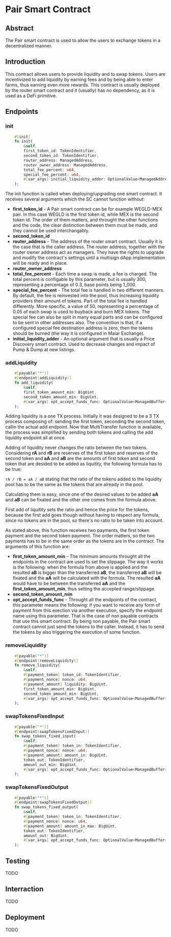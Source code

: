 # Pair Smart Contract

## Abstract

The Pair smart contract is used to allow the users to exchange tokens in a decentralized manner.

## Introduction

This contract allows users to provide liquidity and to swap tokens. Users are incentivized to add liquidity by earning fees and by being able to enter farms, thus earning even more rewards. This contract is usually deployed by the router smart contract and it (usually) has no dependency, as it is used as a DeFi primitive.

## Endpoints

### init

```rust
    #[init]
    fn init(
        &self,
        first_token_id: TokenIdentifier,
        second_token_id: TokenIdentifier,
        router_address: ManagedAddress,
        router_owner_address: ManagedAddress,
        total_fee_percent: u64,
        special_fee_percent: u64,
        #[var_args] initial_liquidity_adder: OptionalValue<ManagedAddress>,
    );
```

The init function is called when deploying/upgrading one smart contract. It receives several arguments which the SC cannot function without:

- __first_token_id__ - A Pair smart contract can be for example WEGLD-MEX pair. In this case WEGLD is the first token id, while MEX is the second token id. The order of them matters, and throught the other functions and the code, the clear distinction between them must be made, and they cannot be used interchangably.
- __second_token_id__
- __router_address__ - The address of the router smart contract. Usually it is the case that is the caller address. The router address, together with the router owner address act as managers. They have the rights to upgrade and modify the contract's settings until a multisign dApp implementation will be ready and in place.
- __router_owner_address__
- __total_fee_percent__ - Each time a swap is made, a fee is charged. The total percent is configable by this parameter, but is usually 300, representing a percentage of 0.3, base points being 1_000.
- __special_fee_percent__ - The total fee is handled in two different manners. By default, the fee is reinvested into the pool, thus increasing liquidity providers their amount of tokens. Part of the total fee is handled differently. More specific, a value of 50, representing a percentage of 0.05 of each swap is used to buyback and burn MEX tokens. The special fee can also be split in many equal parts and can be configured to be sent in other addresses also. The convention is that, if a configured special fee destination address is zero, then the tokens should be burned (the way it is configured in Maiar Exchange).
- __initial_liquidity_adder__ - An optional argument that is usually a Price Discovery smart contract. Used to decrease changes and impact of Pump & Dump at new listings.

### addLiquidity

```rust
    #[payable("*")]
    #[endpoint(addLiquidity)]
    fn add_liquidity(
        &self,
        first_token_amount_min: BigUint,
        second_token_amount_min: BigUint,
        #[var_args] opt_accept_funds_func: OptionalValue<ManagedBuffer>,
    );
```

Adding liquidity is a one TX process. Initially it was designed to be a 3 TX process composing of: sending the first token, seconding the second token, callin the actual add endpoint. Now that MultiTransfer function is available, the process was simplified by sending both tokens and calling the add liquidity endpoint all at once.

Adding of liquidity never changes the ratio between the two tokens. Considering __rA__ and __rB__ are reserves of the first token and reserves of the second token and __aA__ and __aB__ are the amounts of first token and second token that are desided to be added as liquitity, the following formula has to be true:

```rA / rB = aA / aB``` stating that the ratio of the tokens added to the liquidity pool has to be the same as the tokens that are already in the pool.

Calculating them is easy, since one of the desired values to be added __aA__ and __aB__ can be fixated and the other one comes from the formula above.

First add of liquitity sets the ratio and hence the price for the tokens, because the first add goes though without having to respect any formula, since no tokens are in the pool, so there's no ratio to be taken into account.

As stated above, this function receives two payments, the first token payment and the second token payment. The order matters, so the two payments has to be in the same order as the tokens are in the contract. The arguments of this function are:

- __first_token_amount_min__ - The minimum amounts throught all the endpoints in the contract are used to set the slippage. The way it works is the following: when the formula from above is applied and the resulted __aB__ is bigger than the transferred __aB__, the transferred __aB__ will be fixated and the __aA__ will be calculated with the formula. The resulted __aA__ would have to be between the transferred __aA__ and the __first_token_amount_min__, thus setting the accepted range/slippage.
- __second_token_amount_min__
- __opt_accept_funds_func__ - Throught all the endpoints of the contract, this parameter means the following: if you want to receive any form of payment from this exection via another execution, specify the endpoint name using this parameter. That is the case of non payable contracts that use this smart contract. By being non payable, the Pair smart contract cannot just send the tokens to the caller. Instead, it has to send the tokens by also triggering the execution of some function.

### removeLiquidity

```rust
    #[payable("*")]
    #[endpoint(removeLiquidity)]
    fn remove_liquidity(
        &self,
        #[payment_token] token_id: TokenIdentifier,
        #[payment_nonce] nonce: u64,
        #[payment_amount] liquidity: BigUint,
        first_token_amount_min: BigUint,
        second_token_amount_min: BigUint,
        #[var_args] opt_accept_funds_func: OptionalValue<ManagedBuffer>,
    );
```

### swapTokensFixedInput

```rust
    #[payable("*")]
    #[endpoint(swapTokensFixedInput)]
    fn swap_tokens_fixed_input(
        &self,
        #[payment_token] token_in: TokenIdentifier,
        #[payment_nonce] nonce: u64,
        #[payment_amount] amount_in: BigUint,
        token_out: TokenIdentifier,
        amount_out_min: BigUint,
        #[var_args] opt_accept_funds_func: OptionalValue<ManagedBuffer>,
    );
```

### swapTokensFixedOutput

```rust
    #[payable("*")]
    #[endpoint(swapTokensFixedOutput)]
    fn swap_tokens_fixed_output(
        &self,
        #[payment_token] token_in: TokenIdentifier,
        #[payment_nonce] nonce: u64,
        #[payment_amount] amount_in_max: BigUint,
        token_out: TokenIdentifier,
        amount_out: BigUint,
        #[var_args] opt_accept_funds_func: OptionalValue<ManagedBuffer>,
    );
```

## Testing

TODO

## Interraction

TODO

## Deployment

TODO
